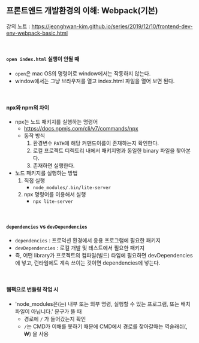 ## 프론트엔드 개발환경의 이해: Webpack(기본)

강의 노트 : https://jeonghwan-kim.github.io/series/2019/12/10/frontend-dev-env-webpack-basic.html

<br>

#### `open index.html` 실행이 안될 때

- `open`은 mac OS의 명령어로 window에서는 작동하지 않는다.
- window에서는 그냥 브라우져를 열고 index.html 파일을 열어 보면 된다.

<br>

#### npx와 npm의 차이

- npx는 노드 패키지를 실행하는 명령어
    - https://docs.npmjs.com/cli/v7/commands/npx
    - 동작 방식
        1. 환경변수 `PATH`에 해당 커맨드이름이 존재하는지 확인한다.
        2. 로컬 프로젝트 디렉토리 내에서 패키지명과 동일한 binary 파일을 찾아본다.
        3. 존재하면 실행한다.
- 노드 패키지를 실행하는 방법
    1. 직접 실행
        - `node_modules/.bin/lite-server`
    2. npx 명령어를 이용해서 실행
        - `npx lite-server`

<br>

#### `dependencies` vs `devDependencies`
 - `dependencies` : 프로덕션 환경에서 응용 프로그램에 필요한 패키지
 - `devDependencies` : 로컬 개발 및 테스트에서 필요한 패키지
 - 즉, 어떤 library가 프로젝트의 컴파일(빌드) 타임에 필요하면 devDependencies에 넣고, 런타임에도 계속 쓰이는 것이면 dependencies에 넣는다.

<br>

#### 웹팩으로 번들링 작업 시

- 'node_modules은(는) 내부 또는 외부 명령, 실행할 수 있는 프로그램, 또는 배치 파일이 아닙니다.' 문구가 뜰 때
  - 경로에 `/` 가 들어갔는지 확인
  - `/`는 CMD가 이해를 못하기 때문에 CMD에서 경로를 찾아갈때는 역슬래쉬(\, ₩) 을 사용